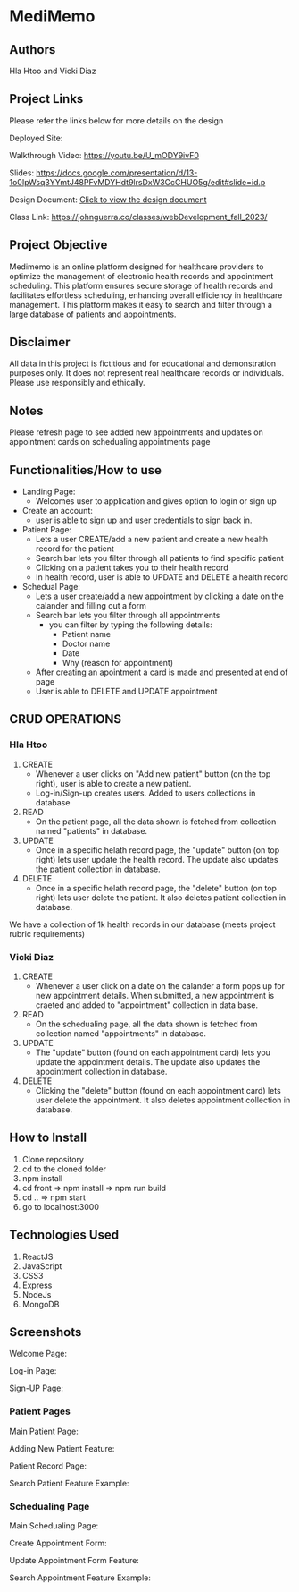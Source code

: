 # MediMemo

## Authors

Hla Htoo and Vicki Diaz

## Project Links

Please refer the links below for more details on the design

Deployed Site:

Walkthrough Video: https://youtu.be/U_mODY9ivF0

Slides: https://docs.google.com/presentation/d/13-1o0IpWsq3YYmtJ48PFvMDYHdt9lrsDxW3CcCHUO5g/edit#slide=id.p

Design Document: [Click to view the design document](MediMemo/designDocument/Project-3-design-document.pdf)

Class Link: https://johnguerra.co/classes/webDevelopment_fall_2023/

## Project Objective

Medimemo is an online platform designed for healthcare providers to optimize the management of electronic health records and appointment scheduling. This platform ensures secure storage of health records and facilitates effortless scheduling, enhancing overall efficiency in healthcare management. This platform makes it easy to search and filter through a large database of patients and appointments.

## Disclaimer

All data in this project is fictitious and for educational and demonstration purposes only. It does not represent real healthcare records or individuals. Please use responsibly and ethically.

## Notes

Please refresh page to see added new appointments and updates on appointment cards on schedualing appointments page

## Functionalities/How to use

- Landing Page:
  - Welcomes user to application and gives option to login or sign up
- Create an account:
  - user is able to sign up and user credentials to sign back in.
- Patient Page:
  - Lets a user CREATE/add a new patient and create a new health record for the patient
  - Search bar lets you filter through all patients to find specific patient
  - Clicking on a patient takes you to their health record
  - In health record, user is able to UPDATE and DELETE a health record
- Schedual Page:
  - Lets a user create/add a new appointment by clicking a date on the calander and filling out a form
  - Search bar lets you filter through all appointments
    - you can filter by typing the following details:
      - Patient name
      - Doctor name
      - Date
      - Why (reason for appointment)
  - After creating an apointment a card is made and presented at end of page
  - User is able to DELETE and UPDATE appointment

## CRUD OPERATIONS

### Hla Htoo

1. CREATE
   - Whenever a user clicks on "Add new patient" button (on the top right), user is able to create a new patient.
   - Log-in/Sign-up creates users. Added to users collections in database
2. READ
   - On the patient page, all the data shown is fetched from collection named "patients" in database.
3. UPDATE
   - Once in a specific helath record page, the "update" button (on top right) lets user update the health record. The update also updates the patient collection in database.
4. DELETE
   - Once in a specific helath record page, the "delete" button (on top right) lets user delete the patient. It also deletes patient collection in database.

We have a collection of 1k health records in our database (meets project rubric requirements)

### Vicki Diaz

1. CREATE
   - Whenever a user click on a date on the calander a form pops up for new appointment details. When submitted, a new appointment is craeted and added to "appointment" collection in data base.
2. READ
   - On the schedualing page, all the data shown is fetched from collection named "appointments" in database.
3. UPDATE
   - The "update" button (found on each appointment card) lets you update the appointment details. The update also updates the appointment collection in database.
4. DELETE
   - Clicking the "delete" button (found on each appointment card) lets user delete the appointment. It also deletes appointment collection in database.

## How to Install

1. Clone repository
2. cd to the cloned folder
3. npm install
4. cd front => npm install => npm run build
5. cd .. => npm start
6. go to localhost:3000

## Technologies Used

1. ReactJS
2. JavaScript
3. CSS3
4. Express
5. NodeJs
6. MongoDB

## Screenshots

Welcome Page:

Log-in Page:

Sign-UP Page:

### Patient Pages

Main Patient Page:

Adding New Patient Feature:

Patient Record Page:

Search Patient Feature Example:

### Schedualing Page

Main Schedualing Page:

Create Appointment Form:

Update Appointment Form Feature:

Search Appointment Feature Example:
